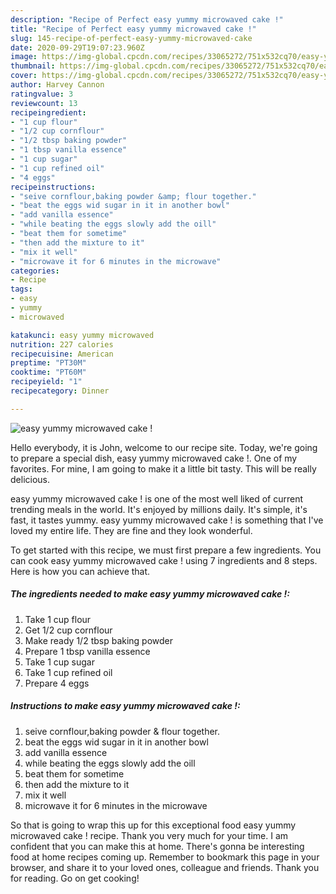 ```yaml
---
description: "Recipe of Perfect easy yummy microwaved cake !"
title: "Recipe of Perfect easy yummy microwaved cake !"
slug: 145-recipe-of-perfect-easy-yummy-microwaved-cake
date: 2020-09-29T19:07:23.960Z
image: https://img-global.cpcdn.com/recipes/33065272/751x532cq70/easy-yummy-microwaved-cake-recipe-main-photo.jpg
thumbnail: https://img-global.cpcdn.com/recipes/33065272/751x532cq70/easy-yummy-microwaved-cake-recipe-main-photo.jpg
cover: https://img-global.cpcdn.com/recipes/33065272/751x532cq70/easy-yummy-microwaved-cake-recipe-main-photo.jpg
author: Harvey Cannon
ratingvalue: 3
reviewcount: 13
recipeingredient:
- "1 cup flour"
- "1/2 cup cornflour"
- "1/2 tbsp baking powder"
- "1 tbsp vanilla essence"
- "1 cup sugar"
- "1 cup refined oil"
- "4 eggs"
recipeinstructions:
- "seive cornflour,baking powder &amp; flour together."
- "beat the eggs wid sugar in it in another bowl"
- "add vanilla essence"
- "while beating the eggs slowly add the oill"
- "beat them for sometime"
- "then add the mixture to it"
- "mix it well"
- "microwave it for 6 minutes in the microwave"
categories:
- Recipe
tags:
- easy
- yummy
- microwaved

katakunci: easy yummy microwaved 
nutrition: 227 calories
recipecuisine: American
preptime: "PT30M"
cooktime: "PT60M"
recipeyield: "1"
recipecategory: Dinner

---
```



![easy yummy microwaved cake !](https://img-global.cpcdn.com/recipes/33065272/751x532cq70/easy-yummy-microwaved-cake-recipe-main-photo.jpg)

Hello everybody, it is John, welcome to our recipe site. Today, we're going to prepare a special dish, easy yummy microwaved cake !. One of my favorites. For mine, I am going to make it a little bit tasty. This will be really delicious.

easy yummy microwaved cake ! is one of the most well liked of current trending meals in the world. It's enjoyed by millions daily. It's simple, it's fast, it tastes yummy. easy yummy microwaved cake ! is something that I've loved my entire life. They are fine and they look wonderful.




To get started with this recipe, we must first prepare a few ingredients. You can cook easy yummy microwaved cake ! using 7 ingredients and 8 steps. Here is how you can achieve that.

<!--inarticleads1-->

##### The ingredients needed to make easy yummy microwaved cake !:

1. Take 1 cup flour
1. Get 1/2 cup cornflour
1. Make ready 1/2 tbsp baking powder
1. Prepare 1 tbsp vanilla essence
1. Take 1 cup sugar
1. Take 1 cup refined oil
1. Prepare 4 eggs




<!--inarticleads2-->

##### Instructions to make easy yummy microwaved cake !:

1. seive cornflour,baking powder &amp; flour together.
1. beat the eggs wid sugar in it in another bowl
1. add vanilla essence
1. while beating the eggs slowly add the oill
1. beat them for sometime
1. then add the mixture to it
1. mix it well
1. microwave it for 6 minutes in the microwave




So that is going to wrap this up for this exceptional food easy yummy microwaved cake ! recipe. Thank you very much for your time. I am confident that you can make this at home. There's gonna be interesting food at home recipes coming up. Remember to bookmark this page in your browser, and share it to your loved ones, colleague and friends. Thank you for reading. Go on get cooking!

